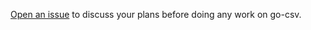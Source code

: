 [Open an issue](https://github.com/echa/go-csv/issues/new) to discuss your
plans before doing any work on go-csv.